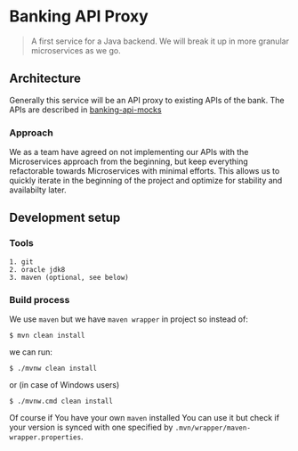 # Banking API Proxy

> A first service for a Java backend. We will break it up in more granular microservices as we go.

## Architecture

Generally this service will be an API proxy to existing APIs of the bank. The APIs are described in [banking-api-mocks](https://github.com/greenbank60days/banking-api-mocks)

### Approach

We as a team have agreed on not implementing our APIs with the Microservices approach from the beginning, but keep everything refactorable towards Microservices with minimal efforts. This allows us to quickly iterate in the beginning of the project and optimize for stability and availabilty later.

## Development setup

### Tools
    1. git
    2. oracle jdk8
    3. maven (optional, see below)
     
### Build process

We use `maven` but we have `maven wrapper` in project so instead of:

```
$ mvn clean install
```

we can run:

```
$ ./mvnw clean install
```

or (in case of Windows users)

```
$ ./mvnw.cmd clean install
``` 
   
Of course if You have your own `maven` installed You can use it but check if your version is synced with one specified by `.mvn/wrapper/maven-wrapper.properties`.

